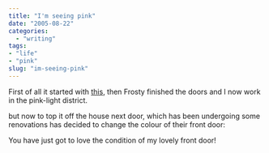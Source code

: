 ```yaml
---
title: "I'm seeing pink"
date: "2005-08-22"
categories:
  - "writing"
tags:
- "life"
- "pink"
slug: "im-seeing-pink"
---
```


First of all it started with [this][1], then Frosty finished the doors and I now work in the pink-light district.

 <!-- [![Photo sharing][image-1]][2] -->

but now to top it off the house next door, which has been undergoing some renovations has decided to change the colour of their front door:

 <!-- [![Photo sharing][image-2]][3] -->

You have just got to love the condition of my lovely front door!

[1]:	https://adamchamberlin.info/2005/08/who-would-work-in-an-office-like-this/
[2]:	https://www.flickr.com/photos/funkylarma/36478374/ "Oscar Office"
[3]:	https://www.flickr.com/photos/funkylarma/36478375/ "Ouch"

[image-1]:	/images/36478374_bb359c6551_m.jpg
[image-2]:	/images/36478375_fa34959316_m.jpg
